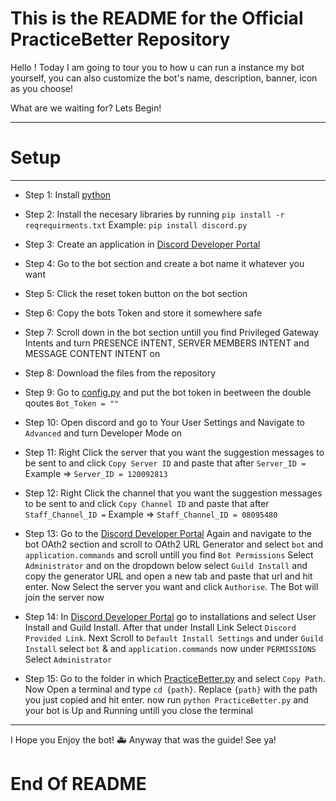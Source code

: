 # This is the README for the Official PracticeBetter Repository

Hello !
Today I am going to tour you to how u can run a instance my bot yourself, you can also customize the bot's name, description, banner, icon as you choose!

What are we waiting for?
Lets Begin!

-------
# Setup
-------

- Step 1: Install [python](https://python.org)
- Step 2: Install the necesary libraries by running `pip install -r reqrequirments.txt`
    Example: `pip install discord.py`
- Step 3: Create an application in [Discord Developer Portal](https://discord.com/developers/applications)
- Step 4: Go to the bot section and create a bot name it whatever you want
- Step 5: Click the reset token button on the bot section
- Step 6: Copy the bots Token and store it somewhere safe
- Step 7: Scroll down in the bot section untill you find Privileged Gateway Intents and turn PRESENCE INTENT, SERVER MEMBERS INTENT and MESSAGE CONTENT INTENT on

- Step 8: Download the files from the repository
- Step 9: Go to [config.py](config.py) and put the bot token in beetween the double qoutes `Bot_Token = ""`
- Step 10: Open discord and go to Your User Settings and Navigate to `Advanced` and turn Developer Mode on
- Step 11: Right Click the server that you want the suggestion messages to be sent to and click `Copy Server ID` and paste that after  `Server_ID =` Example => `Server_ID = 120092813`

- Step 12: Right Click the channel that you want the suggestion messages to be sent to and click `Copy Channel ID` and paste that after  `Staff_Channel_ID =` Example => `Staff_Channel_ID = 08095480`

- Step 13: Go to the [Discord Developer Portal](https://discord.com/developers/applications) Again and navigate to the bot OAth2 section and scroll to OAth2 URL Generator and select `bot` and `application.commands` and scroll untill you find `Bot Permissions` Select `Administrator` and on the dropdown below select `Guild Install` and copy the generator URL and open a new tab and paste that url and hit enter. Now Select the server you want and click `Authorise`. The Bot will join the server now

- Step 14: In [Discord Developer Portal](https://discord.com/developers/applications) go to installations and select User Install and Guild Install. After that under Install Link Select `Discord Provided Link`. Next Scroll to `Default Install Settings` and under `Guild Install` select `bot` & and `application.commands` now under `PERMISSIONS` Select `Administrator`

- Step 15: Go to the folder in which [PracticeBetter.py](PracticeBetter.py) and select `Copy Path`. Now Open a terminal and type `cd {path}`. Replace `{path}` with the path you just copied and hit enter. now run `python PracticeBetter.py` and your bot is Up and Running untill you close the terminal

-----------------------------------------------------------------------------------------------------------------------------------------------

I Hope you Enjoy the bot!
🚑 Anyway that was the guide! See ya!

# End Of README